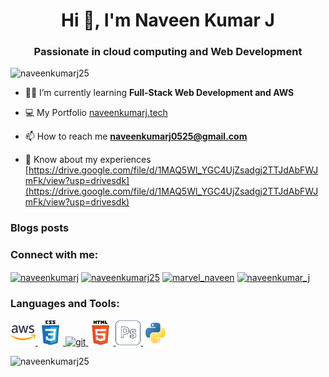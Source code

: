 <h1 align="center">Hi 👋, I'm Naveen Kumar J</h1>
<h3 align="center">Passionate in cloud computing and Web Development</h3>

<p align="left"> <img src="https://komarev.com/ghpvc/?username=naveenkumarj25&label=Profile%20views&color=0e75b6&style=flat" alt="naveenkumarj25" /> </p>

- 👨‍💻 I’m currently learning **Full-Stack Web Development and AWS**

- 💻 My Portfolio [naveenkumarj.tech](naveenkumarj.tech)

- 📫 How to reach me **naveenkumarj0525@gmail.com**

- 📄 Know about my experiences [https://drive.google.com/file/d/1MAQ5Wl_YGC4UjZsadgj2TTJdAbFWJmFk/view?usp=drivesdk](https://drive.google.com/file/d/1MAQ5Wl_YGC4UjZsadgj2TTJdAbFWJmFk/view?usp=drivesdk)

### Blogs posts
<!-- BLOG-POST-LIST:START -->
<!-- BLOG-POST-LIST:END -->

<h3 align="left">Connect with me:</h3>
<p align="left">
<a href="https://dev.to/naveenkumarj" target="blank"><img align="center" src="https://raw.githubusercontent.com/rahuldkjain/github-profile-readme-generator/master/src/images/icons/Social/devto.svg" alt="naveenkumarj" height="30" width="40" /></a>
<a href="https://linkedin.com/in/naveenkumarj25" target="blank"><img align="center" src="https://raw.githubusercontent.com/rahuldkjain/github-profile-readme-generator/master/src/images/icons/Social/linked-in-alt.svg" alt="naveenkumarj25" height="30" width="40" /></a>
<a href="https://instagram.com/marvel_naveen" target="blank"><img align="center" src="https://raw.githubusercontent.com/rahuldkjain/github-profile-readme-generator/master/src/images/icons/Social/instagram.svg" alt="marvel_naveen" height="30" width="40" /></a>
<a href="https://www.leetcode.com/naveenkumar_j" target="blank"><img align="center" src="https://raw.githubusercontent.com/rahuldkjain/github-profile-readme-generator/master/src/images/icons/Social/leet-code.svg" alt="naveenkumar_j" height="30" width="40" /></a>
</p>

<h3 align="left">Languages and Tools:</h3>
<p align="left"> <a href="https://aws.amazon.com" target="_blank" rel="noreferrer"> <img src="https://raw.githubusercontent.com/devicons/devicon/master/icons/amazonwebservices/amazonwebservices-original-wordmark.svg" alt="aws" width="40" height="40"/> </a> <a href="https://www.w3schools.com/css/" target="_blank" rel="noreferrer"> <img src="https://raw.githubusercontent.com/devicons/devicon/master/icons/css3/css3-original-wordmark.svg" alt="css3" width="40" height="40"/> </a> <a href="https://git-scm.com/" target="_blank" rel="noreferrer"> <img src="https://www.vectorlogo.zone/logos/git-scm/git-scm-icon.svg" alt="git" width="40" height="40"/> </a> <a href="https://www.w3.org/html/" target="_blank" rel="noreferrer"> <img src="https://raw.githubusercontent.com/devicons/devicon/master/icons/html5/html5-original-wordmark.svg" alt="html5" width="40" height="40"/> </a> <a href="https://www.photoshop.com/en" target="_blank" rel="noreferrer"> <img src="https://raw.githubusercontent.com/devicons/devicon/master/icons/photoshop/photoshop-line.svg" alt="photoshop" width="40" height="40"/> </a> <a href="https://www.python.org" target="_blank" rel="noreferrer"> <img src="https://raw.githubusercontent.com/devicons/devicon/master/icons/python/python-original.svg" alt="python" width="40" height="40"/> </a> </p>

<p><img align="left" src="https://github-readme-stats.vercel.app/api/top-langs?username=naveenkumarj25&show_icons=true&locale=en&layout=compact" alt="naveenkumarj25" /></p>
